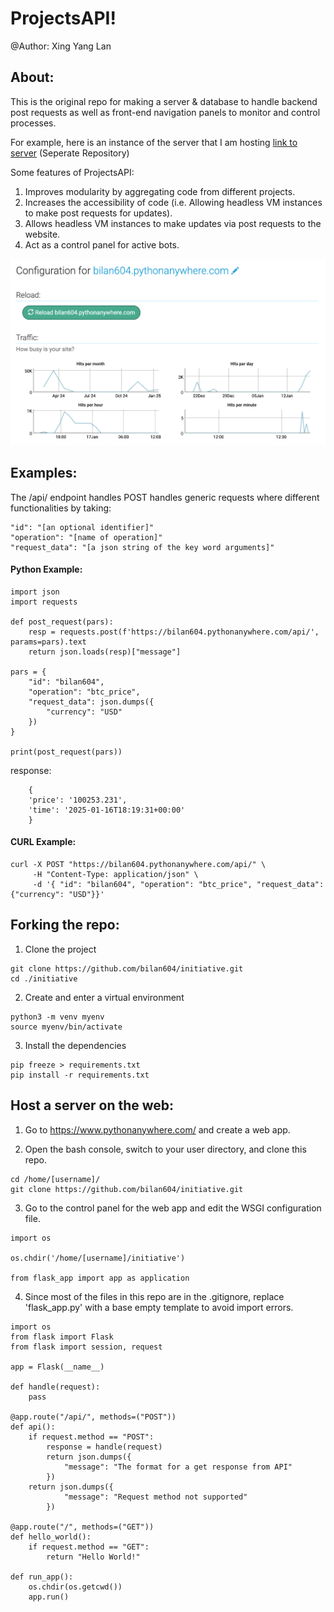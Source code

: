 # ProjectsAPI!  
@Author: Xing Yang Lan

## About:

This is the original repo for making a server & database to handle backend post requests as well as front-end navigation panels to monitor and control processes. 

For example, here is an instance of the server that I am hosting [link to server](http://bilan604.pythonanywhere.com) (Seperate Repository)

Some features of ProjectsAPI:  
1. Improves modularity by aggregating code from different projects.  
2. Increases the accessibility of code (i.e. Allowing headless VM instances to make post requests for updates).  
3. Allows headless VM instances to make updates via post requests to the website.  
4. Act as a control panel for active bots.  

![PythonAnywhere Image](https://raw.githubusercontent.com/bilan604/initiative/main/assets/pythonanywhere.png)

## Examples:

The /api/ endpoint handles POST handles generic requests where different functionalities by taking:
```
"id": "[an optional identifier]"
"operation": "[name of operation]"
"request_data": "[a json string of the key word arguments]"
```

#### Python Example:
```
import json
import requests

def post_request(pars):
    resp = requests.post(f'https://bilan604.pythonanywhere.com/api/', params=pars).text
    return json.loads(resp)["message"]

pars = {
    "id": "bilan604",
    "operation": "btc_price",
    "request_data": json.dumps({
        "currency": "USD"
    })
}

print(post_request(pars))
```

response:
```
    {
    'price': '100253.231',
    'time': '2025-01-16T18:19:31+00:00'
    }
```

#### CURL Example:
```
curl -X POST "https://bilan604.pythonanywhere.com/api/" \
     -H "Content-Type: application/json" \
     -d '{ "id": "bilan604", "operation": "btc_price", "request_data": {"currency": "USD"}}'
```

## Forking the repo:  
1. Clone the project
```
git clone https://github.com/bilan604/initiative.git
cd ./initiative
```

2. Create and enter a virtual environment
```
python3 -m venv myenv
source myenv/bin/activate
```

3. Install the dependencies
```
pip freeze > requirements.txt
pip install -r requirements.txt
```

## Host a server on the web:  

1. Go to https://www.pythonanywhere.com/ and create a web app.

2. Open the bash console, switch to your user directory, and clone this repo.
```
cd /home/[username]/
git clone https://github.com/bilan604/initiative.git
```

3. Go to the control panel for the web app and edit the WSGI configuration file.
```
import os

os.chdir('/home/[username]/initiative')

from flask_app import app as application
```

4. Since most of the files in this repo are in the .gitignore, replace 'flask_app.py' with a base empty template to avoid import errors.
```
import os
from flask import Flask
from flask import session, request

app = Flask(__name__)

def handle(request):
    pass

@app.route("/api/", methods=("POST"))
def api():
    if request.method == "POST":
        response = handle(request)
        return json.dumps({
            "message": "The format for a get response from API"
        })
    return json.dumps({
            "message": "Request method not supported"
        })

@app.route("/", methods=("GET"))
def hello_world():
    if request.method == "GET":
        return "Hello World!"

def run_app():
    os.chdir(os.getcwd())
    app.run()
```



